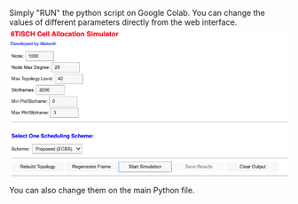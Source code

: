 Simply "RUN" the python script on Google Colab. 
You can change the values of different parameters directly from the web interface.
![Web Interface](web_interface.png)


You can also change them on the main Python file. 
